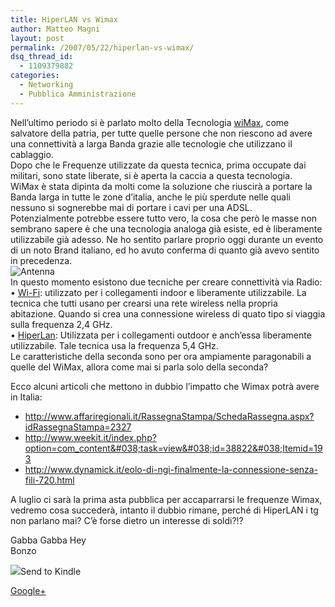 ```yaml
---
title: HiperLAN vs Wimax
author: Matteo Magni
layout: post
permalink: /2007/05/22/hiperlan-vs-wimax/
dsq_thread_id:
  - 1109379882
categories:
  - Networking
  - Pubblica Amministrazione
---
```

Nell&#8217;ultimo periodo si è parlato molto della Tecnologia [wiMax][1], come salvatore della patria, per tutte quelle persone che non riescono ad avere una connettività a larga Banda grazie alle tecnologie che utilizzano il cablaggio.  
Dopo che le Frequenze utilizzate da questa tecnica, prima occupate dai militari, sono state liberate, si è aperta la caccia a questa tecnologia.  
WiMax è stata dipinta da molti come la soluzione che riuscirà a portare la Banda larga in tutte le zone d&#8217;italia, anche le più sperdute nelle quali nessuno si sognerebbe mai di portare i cavi per una ADSL.  
Potenzialmente potrebbe essere tutto vero, la cosa che però le masse non sembrano sapere è che una tecnologia analoga già esiste, ed è liberamente utilizzabile già adesso. Ne ho sentito parlare proprio oggi durante un evento di un noto Brand italiano, ed ho avuto conferma di quanto già avevo sentito in precedenza.  
![Antenna][2]  
In questo momento esistono due tecniche per creare connettività via Radio:  
• [Wi-Fi][3]: utilizzato per i collegamenti indoor e liberamente utilizzabile. La tecnica che tutti usano per crearsi una rete wireless nella propria abitazione. Quando si crea una connessione wireless di quato tipo si viaggia sulla frequenza 2,4 GHz.  
• [HiperLan][4]: Utilizzata per i collegamenti outdoor e anch&#8217;essa liberamente utilizzabile. Tale tecnica usa la frequenza 5,4 GHz.  
Le caratteristiche della seconda sono per ora ampiamente paragonabili a quelle del WiMax, allora come mai si parla solo della seconda?

Ecco alcuni articoli che mettono in dubbio l&#8217;impatto che Wimax potrà avere in Italia:

*   <http://www.affariregionali.it/RassegnaStampa/SchedaRassegna.aspx?idRassegnaStampa=2327>
*   <http://www.weekit.it/index.php?option=com_content&#038;task=view&#038;id=38822&#038;Itemid=193>
*   <http://www.dynamick.it/eolo-di-ngi-finalmente-la-connessione-senza-fili-720.html>

A luglio ci sarà la prima asta pubblica per accaparrarsi le frequenze Wimax, vedremo cosa succederà, intanto il dubbio rimane, perché di HiperLAN i tg non parlano mai? C&#8217;è forse dietro un interesse di soldi?!?

Gabba Gabba Hey  
Bonzo

<div class='kindleWidget kindleLight' >
  <img src="http://magni.me/wp-content/plugins/send-to-kindle/media/white-15.png" /><span>Send to Kindle</span>
</div>

<a rel="author" href="https://plus.google.com/111433366670841346629?rel=author"  >Google+</a>

 [1]: http://it.wikipedia.org/wiki/WiMAX
 [2]: http://magni.me/wp-content/uploads/2007/05/antenna.jpg
 [3]: http://it.wikipedia.org/wiki/Wi-Fi
 [4]: http://it.wikipedia.org/wiki/HIPERLAN